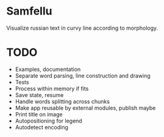 Samfellu
========
Visualize russian text in curvy line according to morphology.


TODO
====
 * Examples, documentation
 * Separate word parsing, line construction and drawing
 * Tests
 * Process within memory if fits
 * Save state, resume
 * Handle words splitting across chunks
 * Make app reusable by external modules, publish maybe
 * Print title on image
 * Autopositioning for legend
 * Autodetect encoding

